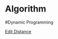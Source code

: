 # Algorithm

#Dynamic Programming

[Edit Distance](https://github.com/Rahat421/Algorithm/blob/master/Dynamic_Programming/Edit_Distance.cpp)
